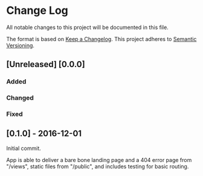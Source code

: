 # Change Log
All notable changes to this project will be documented in this file.

The format is based on [Keep a Changelog](http://keepachangelog.com/).
This project adheres to [Semantic Versioning](http://semver.org/).

## [Unreleased] [0.0.0]
### Added
### Changed
### Fixed

## [0.1.0] - 2016-12-01
Initial commit.

App is able to deliver a bare bone landing page and a 404 error page from "/views", static files from "/public", and includes testing for basic routing.
